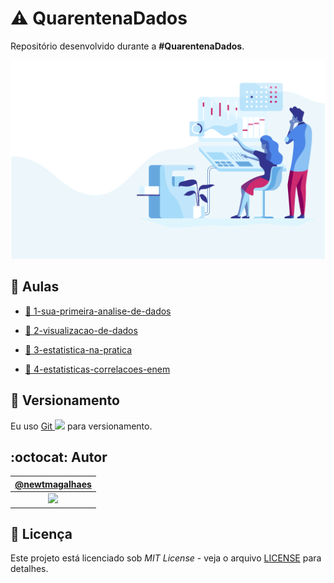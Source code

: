 # :warning: QuarentenaDados

Repositório desenvolvido durante a **#QuarentenaDados**.

![#QuarentenaDados](./assets/header.svg "#QuarentenaDados")

## :bookmark_tabs: Aulas

- [:bookmark: 1-sua-primeira-analise-de-dados](./aulas/aula1/sua-primeira-analise-de-dados.md "Texto da aula 1")

- [:bookmark: 2-visualizacao-de-dados](./aulas/aula2/visualizacao-de-dados.md "Texto da aula 2")

- [:bookmark: 3-estatistica-na-pratica](./aulas/aula3/estatistica-na-pratica.md "Texto da aula 3")

- [:bookmark: 4-estatisticas-correlacoes-enem](./aulas/aula4/estatisticas-correlacoes-enem.md "Texto da aula 3")

## :pencil: Versionamento

Eu uso [Git <img src="https://raw.github.com/newtmagalhaes/Aprendendo-Linguagens/master/images/logos/git.svg?sanitize=true" width="15">](https://git-scm.com/ "Site oficial do Git") para versionamento.

## :octocat: Autor

|                                   [@newtmagalhaes][autor]                                    |
| :------------------------------------------------------------------------------------------: |
| [<img src="https://avatars1.githubusercontent.com/u/55257893?s=460&v=4" width="100">][autor] |

## :scroll: Licença

Este projeto está licenciado sob _MIT License_ - veja o arquivo [LICENSE](./LICENSE "Licença do repositório") para detalhes.

[autor]: https://github.com/newtmagalhaes "Perfil do autor"
